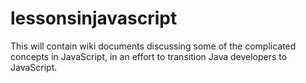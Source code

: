 lessonsinjavascript
===================

This will contain wiki documents discussing some of the complicated concepts in JavaScript, in an effort to transition Java developers to JavaScript.
